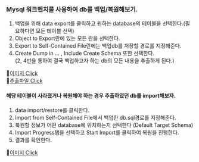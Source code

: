 ### Mysql 워크벤치를 사용하여 db를 백업/복원해보기.  
  
1. 백업을 위해 data export를 클릭하고 원하는 database의 테이블을 선택한다.(필요하다면 모든 테이블 선택)  
2. Object to Export란에 있는 모든 란을 선택한다.  
3. Export to Self-Contained File란에는 백업db를 저장할 경로를 지정해준다.
4. Create Dump in ... , Include Create Schema 또한 선택한다.  
(2, 4번을 통하여 결국 백업하고자 하는 db의 모든 내용을 추출하게 된다.)  
  
:open_file_folder:[이미지 Click](https://github.com/myunghoonju/myugnhoonju.github.io/blob/master/docs/old/files/backUp01.PNG)  
:open_file_folder:[추출파일 Click](https://github.com/myunghoonju/myugnhoonju.github.io/blob/master/docs/old/files/cityData.sql)
  
  
  
#### 해당 테이블이 사라졌거나 복원해야 하는 경우 추출하였던 db를 import해보자.  
1. data import/restore를 클릭한다.  
2. Import from Self-Contained File에서 백업한 db.sql경로를 지정해준다.  
3. 복원할 정보가 어떤 database에 위치하는지 선택한다 (Default Target Schema)  
4. Import Progress탭을 선택하고 Start Import를 클릭하여 복원을 진행한다.  
5. 결과를 확인한다.  
  
:open_file_folder:[이미지 Click](https://github.com/myunghoonju/myugnhoonju.github.io/blob/master/docs/old/files/backUp02.PNG)
  

